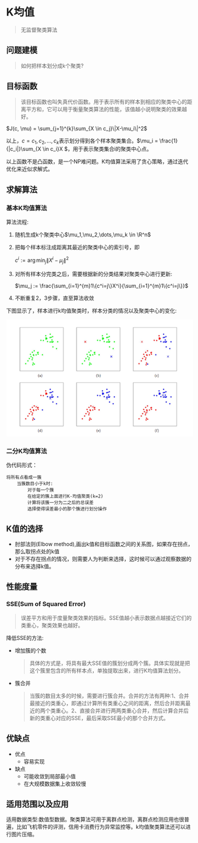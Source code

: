 # K均值

> 无监督聚类算法

## 问题建模

> 如何把样本划分成k个聚类?

## 目标函数

> 该目标函数也叫失真代价函数。用于表示所有的样本到相应的聚类中心的距离平方和，它可以用于衡量聚类算法的性能，该值越小说明聚类的效果越好。

$J(c, \mu) = \sum_{j=1}^{k}\sum_{X \in c_j}\|X-\mu_i\|^2$

以上，$c={c_1,c_2,\dots,c_k}$表示划分得到各个样本聚类集合。$\mu_i = \frac{1}{|c_i|}\sum_{X \in c_i}X $，用于表示聚类集合i的聚类中心点。

以上函数不是凸函数，是一个NP难问题。K均值算法采用了贪心策略，通过迭代优化来近似求解式。

## 求解算法

### 基本K均值算法

算法流程:

1. 随机生成k个聚类中心$\mu_1,\mu_2,\dots,\mu_k \in \R^n$

2. 把每个样本标注成距离其最近的聚类中心的索引号，即

   $c^i := \arg \min_j \|X^i-\mu_j\|^2$

3. 对所有样本分完类之后，需要根据新的分类结果对聚类中心进行更新:

   $\mu_j := \frac{\sum_{i=1}^{m}1\{c^i=j\}X^i}{\sum_{i=1}^{m}1\{c^i=j\}}$

4. 不断重复2，3步骤，直至算法收敛

下图显示了，样本进行k均值聚类时，样本分类的情况以及聚类中心的变化:

![m-](image/km-1.png)

### 二分K均值算法

伪代码形式：

```
将所有点看成一簇
	当簇数目小于k时:
		对于每一个簇
		在给定的簇上面进行K-均值聚类(k=2)
		计算将该簇一分为二之后的总误差
		选择使得误差最小的那个簇进行划分操作
```

## K值的选择

- 肘部法则(Elbow method),画出k值和目标函数之间的关系图，如果存在拐点，那么取拐点处的k值
- 对于不存在拐点的情况，则需要人为判断来选择，这时候可以通过观察数据的分布来选择k值。

## 性能度量

### SSE(Sum of Squared Error)

> 误差平方和用于度量聚类效果的指标。SSE值越小表示数据点越接近它们的类重心，聚类效果也越好。

降低SSE的方法:

- 增加簇的个数

  > 具体的方式是，将具有最大SSE值的簇划分成两个簇。具体实现就是把这个簇里包含的所有样本点，单独提取出来，进行K均值算法划分。

- 簇合并

  > 当簇的数目太多的时候，需要进行簇合并。合并的方法有两种:1、合并最接近的类重心，即通过计算所有类重心之间的距离，然后合并距离最近的两个类重心。2、直接合并进行两两类重心合并，然后计算合并后新的类重心对应的SSE，最后采取SSE最小的那个合并方式。

## 优缺点

- 优点
  - 容易实现
- 缺点
  - 可能收敛到局部最小值
  - 在大规模数据集上收敛较慢

## 适用范围以及应用

适用数据类型:数值型数据。聚类算法可用于离群点检测，离群点检测应用也很普遍，比如飞机零件的评测，信用卡消费行为异常监控等。k均值聚类算法还可以进行图片压缩。